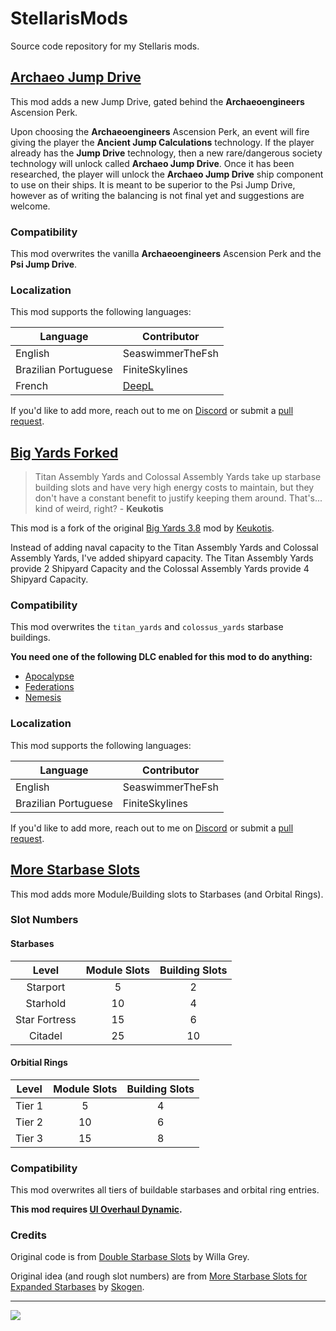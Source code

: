 # StellarisMods

Source code repository for my Stellaris mods.

## [Archaeo Jump Drive](https://steamcommunity.com/sharedfiles/filedetails/?id=2974656285)

This mod adds a new Jump Drive, gated behind the __Archaeoengineers__ Ascension Perk.

Upon choosing the __Archaeoengineers__ Ascension Perk, an event will fire giving the player the __Ancient Jump Calculations__ technology. If the player already has the __Jump Drive__ technology, then a new rare/dangerous society technology will unlock called __Archaeo Jump Drive__. Once it has been researched, the player will unlock the __Archaeo Jump Drive__ ship component to use on their ships. It is meant to be superior to the Psi Jump Drive, however as of writing the balancing is not final yet and suggestions are welcome.

### Compatibility

This mod overwrites the vanilla __Archaeoengineers__ Ascension Perk and the __Psi Jump Drive__.

### Localization

This mod supports the following languages:

| __Language__  | __Contributor__ |
| ------------- | ------------- |
| English  | SeaswimmerTheFsh  |
| Brazilian Portuguese  | FiniteSkylines  |
| French | [DeepL](https://www.deepl.com/translator) |

If you'd like to add more, reach out to me on [Discord](https://discord.com/invite/DCHChT5mM5) or submit a [pull request](https://github.com/SeaswimmerTheFsh/StellarisMods/pulls).

## [Big Yards Forked](https://steamcommunity.com/sharedfiles/filedetails/?id=2976268363)

> Titan Assembly Yards and Colossal Assembly Yards take up starbase building slots and have very high energy costs to maintain, but they don't have a constant benefit to justify keeping them around. That's... kind of weird, right?
\- __Keukotis__

This mod is a fork of the original [Big Yards 3.8](https://steamcommunity.com/sharedfiles/filedetails/?id=2975469306) mod by [Keukotis](https://steamcommunity.com/id/Keukotis).

Instead of adding naval capacity to the Titan Assembly Yards and Colossal Assembly Yards, I've added shipyard capacity. The Titan Assembly Yards provide 2 Shipyard Capacity and the Colossal Assembly Yards provide 4 Shipyard Capacity.

### Compatibility

This mod overwrites the ``titan_yards`` and ``colossus_yards`` starbase buildings.

__You need one of the following DLC enabled for this mod to do anything:__

* [Apocalypse](https://store.steampowered.com/app/716670/Stellaris_Apocalypse/)
* [Federations](https://store.steampowered.com/app/1140001/Stellaris_Federations/)
* [Nemesis](https://store.steampowered.com/app/1522090/Stellaris_Nemesis/)

### Localization

This mod supports the following languages:

| __Language__  | __Contributor__ |
| ------------- | ------------- |
| English  | SeaswimmerTheFsh  |
| Brazilian Portuguese  | FiniteSkylines  |

If you'd like to add more, reach out to me on [Discord](https://discord.com/invite/DCHChT5mM5) or submit a [pull request](https://github.com/SeaswimmerTheFsh/StellarisMods/pulls).

## [More Starbase Slots](https://steamcommunity.com/sharedfiles/filedetails/?id=2975397565)

This mod adds more Module/Building slots to Starbases (and Orbital Rings).

### Slot Numbers

#### Starbases

| __Level__  | __Module Slots__ | __Building Slots__ |
| :-------------: | :-------------: | :-------------: |
| Starport  | 5  | 2  |
| Starhold  | 10  | 4  |
| Star Fortress  | 15  | 6  |
| Citadel  | 25  | 10  |

#### Orbitial Rings

| __Level__  | __Module Slots__ | __Building Slots__ |
| :-------------: | :-------------: | :-------------: |
| Tier 1  | 5  | 4  |
| Tier 2  | 10  | 6  |
| Tier 3  | 15  | 8  |

### Compatibility

This mod overwrites all tiers of buildable starbases and orbital ring entries.

__This mod requires [UI Overhaul Dynamic](https://steamcommunity.com/sharedfiles/filedetails/?id=1623423360).__

### Credits

Original code is from [Double Starbase Slots](https://steamcommunity.com/sharedfiles/filedetails/?id=2960916028) by Willa Grey.

Original idea (and rough slot numbers) are from [More Starbase Slots for Expanded Starbases](https://steamcommunity.com/sharedfiles/filedetails/?id=2808547642) by [Skogen](https://steamcommunity.com/id/Skogen787).

___
[<img src="https://i.imgur.com/4Und3QN.png">](https://discord.gg/bHVez2C)
